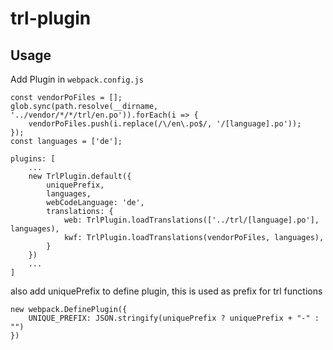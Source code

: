 # trl-plugin

## Usage
Add Plugin in `webpack.config.js`

    const vendorPoFiles = [];
    glob.sync(path.resolve(__dirname, '../vendor/*/*/trl/en.po')).forEach(i => {
        vendorPoFiles.push(i.replace(/\/en\.po$/, '/[language].po'));
    });
    const languages = ['de'];
    
    plugins: [
        ...
        new TrlPlugin.default({
            uniquePrefix,
            languages,
            webCodeLanguage: 'de',
            translations: {
                web: TrlPlugin.loadTranslations(['../trl/[language].po'], languages),
                kwf: TrlPlugin.loadTranslations(vendorPoFiles, languages),
            }
        })
        ...
    ]

also add uniquePrefix to define plugin, this is used as prefix for trl functions

    new webpack.DefinePlugin({
        UNIQUE_PREFIX: JSON.stringify(uniquePrefix ? uniquePrefix + "-" : "")
    })
